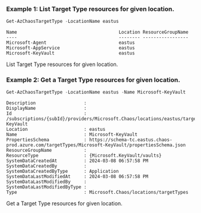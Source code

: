 ### Example 1: List Target Type resources for given location.
```powershell
Get-AzChaosTargetType -LocationName eastus
```

```output
Name                                      Location ResourceGroupName
----                                      -------- -----------------
Microsoft-Agent                           eastus
Microsoft-AppService                      eastus
Microsoft-KeyVault                        eastus
```

List Target Type resources for given location.

### Example 2: Get a Target Type resources for given location.
```powershell
Get-AzChaosTargetType -LocationName eastus -Name Microsoft-KeyVault
```

```output
Description                  :
DisplayName                  :
Id                           : /subscriptions/{subId}/providers/Microsoft.Chaos/locations/eastus/targetTypes/Microsoft-KeyVault
Location                     : eastus
Name                         : Microsoft-KeyVault
PropertiesSchema             : https://schema-tc.eastus.chaos-prod.azure.com/targetTypes/Microsoft-KeyVault/propertiesSchema.json
ResourceGroupName            :
ResourceType                 : {Microsoft.KeyVault/vaults}
SystemDataCreatedAt          : 2024-03-08 06:57:58 PM
SystemDataCreatedBy          :
SystemDataCreatedByType      : Application
SystemDataLastModifiedAt     : 2024-03-08 06:57:58 PM
SystemDataLastModifiedBy     :
SystemDataLastModifiedByType :
Type                         : Microsoft.Chaos/locations/targetTypes
```

Get a Target Type resources for given location.